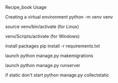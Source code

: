 Recipe_book
Usage

Creating a virtual environment python -m venv venv

source venv/bin/activate (for Linux)

venv/Scripts/activate (for Windows)

install packages pip install -r requirements.txt

launch python manage.py makemigrations

launch python manage.py runserver

if static don't start python manage.py collectstatic
